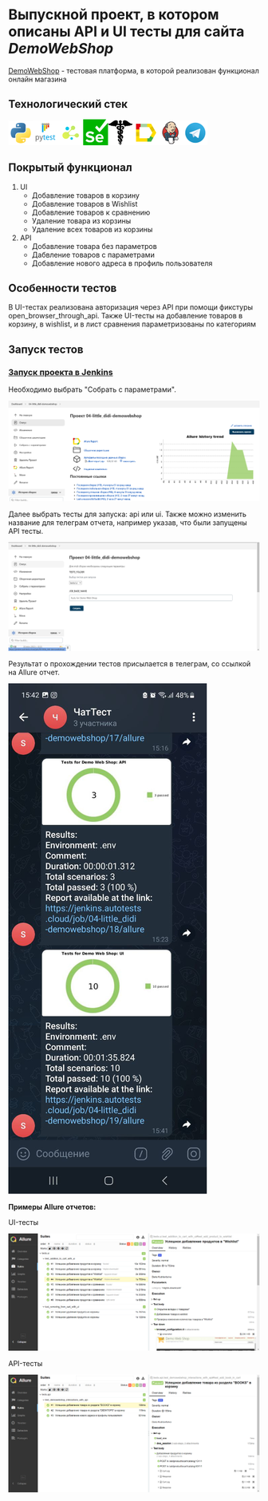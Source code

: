# <a id="title1">Выпускной проект, в котором описаны API и UI тесты для сайта _DemoWebShop_</a>

[DemoWebShop](https://demowebshop.tricentis.com/) - тестовая платформа, в которой реализован функционал онлайн магазина


## Технологический стек

 ![Python](/src/Python_logo_and_wordmark.png)![Pytest](/src/Pytest_logo.png)![selene](/src/selene.png)![Selenium](/src/Selenium.png)![requests](/src/requests.png)![Allure Report](/src/Allure_Report.png)![Jenkins](/src/Jenkins.png)![Telegram](/src/Telegram.png)

## Покрытый функционал

1. UI
    - Добавление товаров в корзину
    - Добавление товаров в Wishlist
    - Добавление товаров к сравнению
    - Удаление товара из корзины
    - Удаление всех товаров из корзины
2. API
   - Добавление товара без параметров 
   - Дабвление товаров с параметрами
   - Добавление нового адреса в профиль пользователя

## Особенности тестов

В UI-тестах реализована авторизация через API при помощи фикстуры open_browser_through_api.
Также UI-тесты на добавление товаров в корзину, в wishlist, и в лист сравнения параметризованы по категориям 

## Запуск тестов

### [Запуск проекта в Jenkins](https://jenkins.autotests.cloud/job/04-little_didi-demowebshop/)

Необходимо выбрать "Собрать с параметрами".

![Jenkins](/src/jenkins_job_main.png)

Далее выбрать тесты для запуска: api или ui. Также можно изменить название для телеграм отчета, например указав, что были запущены API тесты.

![Jenkins](/src/jenkins_job_params.png)

Результат о прохождении тестов присылается в телеграм, со ссылкой на Allure отчет.

![Telegram Notifications](/src/telegram_notofications.png)

__Примеры Allure отчетов:__ 

UI-тесты

 ![Allure UI](/src/allure_ui_tests_1.png)

API-тесты

 ![Allure API](/src/allure_api_tests_2.png)

